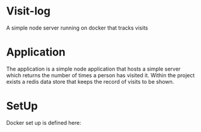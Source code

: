 # Visit-log
A simple node server running on docker that tracks visits


# Application
The application is a simple node application that hosts a simple server which returns the number of times a person has visited it. Within the project exists a redis data store that keeps the record of visits to be shown.


# SetUp
Docker set up is defined here:
